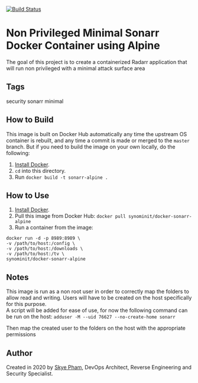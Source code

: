[![Build Status](https://travis-ci.com/synominit/docker-sonarr-alpine.svg?token=UxNrdTp4uZjxLv6pUq4x&branch=master)](https://travis-ci.com/synominit/docker-sonarr-alpine)

# Non Privileged Minimal Sonarr Docker Container using Alpine

The goal of this project is to create a containerized Radarr application that will run non privileged with a minimal attack surface area  


## Tags
security sonarr minimal

## How to Build

This image is built on Docker Hub automatically any time the upstream OS container is rebuilt, and any time a commit is made or merged to the `master` branch. But if you need to build the image on your own locally, do the following:

  1. [Install Docker](https://docs.docker.com/install/).
  2. `cd` into this directory.
  3. Run `docker build -t sonarr-alpine .`


## How to Use

  1. [Install Docker](https://docs.docker.com/engine/installation/).
  2. Pull this image from Docker Hub: `docker pull synominit/docker-sonarr-alpine`
  3. Run a container from the image:
  ```
  docker run -d -p 8989:8989 \
  -v /path/to/host:/config \
  -v /path/to/host:/downloads \
  -v /path/to/host:/tv \
  synominit/docker-sonarr-alpine
  ```


## Notes
This image is run as a non root user in order to correctly map the folders to allow read and writing.
Users will have to be created on the host specifically for this purpose.  
A script will be added for ease of use, for now the following command can be run on the host:
`adduser -M --uid 76627 --no-create-home sonarr`

Then map the created user to the folders on the host with the appropriate permissions


## Author

  Created in 2020 by [Skye Pham](https://www.skyelp.com/), DevOps Architect, Reverse Engineering and Security Specialist.
